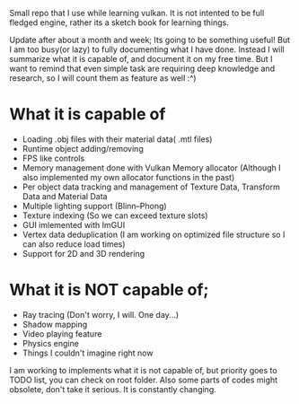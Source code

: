 Small repo that I use while learning vulkan. It is not intented to be full fledged engine, rather its a sketch book for learning things.

Update after about a month and week; Its going to be something useful! But I am too busy(or lazy) to fully documenting what I have done.
Instead I will summarize what it is capable of, and document it on my free time. But I want to remind that even simple task are requiring 
deep knowledge and research, so I will count them as feature as well :^)

# What it is capable of
- Loading .obj files with their material data( .mtl files)
- Runtime object adding/removing
- FPS like controls
- Memory management done with Vulkan Memory allocator (Although I also implemented my own allocator functions in the past)
- Per object data tracking and management of Texture Data, Transform Data and Material Data
- Multiple lighting support (Blinn–Phong) 
- Texture indexing (So we can exceed texture slots)
- GUI imlemented with ImGUI
- Vertex data deduplication (I am working on optimized file structure so I can also reduce load times)
- Support for 2D and 3D rendering

# What it is NOT capable of;
- Ray tracing (Don't worry, I will. One day...)
- Shadow mapping
- Video playing feature
- Physics engine
- Things I couldn't imagine right now

I am working to implements what it is not capable of, but priority goes to TODO list, you can check on root folder.
Also some parts of codes might obsolete, don't take it serious. It is constantly changing.  
